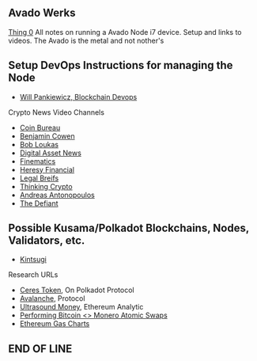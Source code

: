## Avado Werks
[Thing 0](https://ava.do/avado-i7)
All notes on running a Avado Node i7 device.  Setup and links to videos.  The Avado is the metal
 and not nother's 

## Setup DevOps Instructions for managing the Node
- [Will Pankiewicz, Blockchain Devops](https://hackmd.io/@nlWRE-3fQzmUnPRDIXb2Ag/SJvW0uCYv#/1)


Crypto News Video Channels
- [Coin Bureau](https://www.coinbureau.com/)
- [Benjamin Cowen](https://www.youtube.com/channel/UCRvqjQPSeaWn-uEx-w0XOIg/featured)
- [Bob Loukas](https://www.youtube.com/channel/UC0zGwzu0zzCImC1BwPuWyXQ/featured)
- [Digital Asset News](https://www.youtube.com/c/DigitalAssetNewsDAN/featured)
- [Finematics](https://www.youtube.com/c/Finematics/featured)
- [Heresy Financial](https://www.youtube.com/c/HeresyFinancial/featured)
- [Legal Breifs](https://www.youtube.com/c/LegalBriefs/featured)
- [Thinking Crypto](https://www.youtube.com/c/AnthonyEdward/featured)
- [Andreas Antonopoulos](https://www.youtube.com/c/aantonop/featured)
- [The Defiant](https://www.youtube.com/c/TheDefiant/featured)


## Possible Kusama/Polkadot Blockchains, Nodes, Validators, etc.

- [Kintsugi]()

Research URLs
- [Ceres Token](https://cerestoken.io/), On Polkadot Protocol
- [Avalanche](https://www.avax.network/), Protocol
- [Ultrasound Money](https://ultrasound.money/), Ethereum Analytic
- [Performing Bitcoin <> Monero Atomic Swaps](https://sethforprivacy.com/guides/bitcoin-monero-atomic-swaps/)
- [Ethereum Gas Charts](https://ethereumprice.org/gas/)

## END OF LINE
